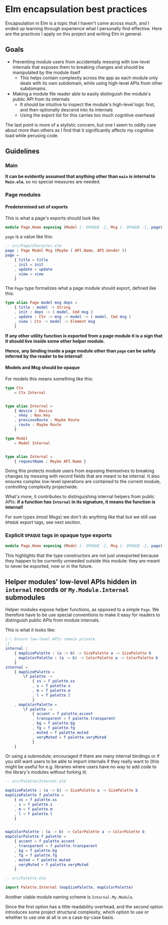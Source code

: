 # Elm encapsulation best practices

Encapsulation in Elm is a topic that I haven't come across much, and I ended up learning through experience what I personally find effective. Here are the practices I apply on this project and writing Elm in general.

## Goals

- Preventing module users from accidentally messing with low-level internals that exposes them to breaking changes and should be manipulated by the module itself
    - This helps contain complexity across the app as each module only deals with its own subdomain, while using high-level APIs from other subdomains.
- Making a module file reader able to easily distinguish the module's public API from its internals
    - It should be intuitive to inspect the module's high-level logic first, and then optionally descend into its internals
    - Using the export list for this carries too much cognitive overhead

The last point is more of a stylistic concern, but one I seem to oddly care about more than others as I find that it significantly affects my cognitive load while perusing code.

## Guidelines

### Main

**It can be evidently assumed that anything other than `main` is internal to `Main.elm`**, so no special measures are needed.

### Page modules

#### Predetermined set of exports

This is what a page's exports should look like:

```elm
module Page.Home exposing (Model {- OPAQUE -}, Msg {- OPAQUE -}, page)
```

`page` is a value like this:

```elm
-- src/Page/Character.elm
page : Page Model Msg (Maybe ( API.Name, API.Gender ))
page =
    { title = title
    , init = init
    , update = update
    , view = view
    }
```

The `Page` type formalizes what a page module should export, defined like this:

```elm
type alias Page model msg deps =
    { title : model -> String
    , init : deps -> ( model, Cmd msg )
    , update : Ctx -> msg -> model -> ( model, Cmd msg )
    , view : Ctx -> model -> Element msg
    }
```

**If any other utility function is exported from a page module it is a sign that it should live inside some other helper module.**

**Hence, any binding inside a page module other than `page` can be safely inferred by the reader to be internal!**

#### Models and Msg should be opaque

For models this means something like this:

```elm
type Ctx
    = Ctx Internal


type alias Internal =
    { device : Device
    , nkey : Nav.Key
    , previousRoute : Maybe Route
    , route : Maybe Route
    }

```

```elm
type Model
    = Model Internal


type alias Internal =
    { requestName : Maybe API.Name }
```

Doing this protects module users from exposing themselves to breaking changes by messing with record fields that are meant to be internal. It also ensures complex low-level operations are contained to the current module, controlling complexity projectwide.

What's more, it contributes to distinguishing internal helpers from public APIs: **if a function has `Internal` in its signature, it means the function is internal!**

For sum types (most Msgs) we don't do anything like that but we still use `OPAQUE` export tags, see next section.

### Explicit `OPAQUE` tags in opaque type exports

```elm
module Page.Home exposing (Model {- OPAQUE -}, Msg {- OPAQUE -}, page)
```

This highlights that the type constructors are not just unexported because they
happen to be currently unneeded outside this module: they are meant to never be
exported, now or in the future.

## Helper modules' low-level APIs hidden in `internal` records or `My.Module.Internal` submodules

Helper modules expose helper functions, as opposed to a simple `Page`. We therefore have to be use special conventions to make it easy for readers to distinguish public APIs from module internals.

This is what it looks like:

```elm
{-| Ensure low-level APIs remain private
-}
internal :
    { mapSizePalette : (a -> b) -> SizePalette a -> SizePalette b
    , mapColorPalette : (a -> b) -> ColorPalette a -> ColorPalette b
    }
internal =
    { mapSizePalette =
        \f palette ->
            { xs = f palette.xs
            , s = f palette.s
            , m = f palette.m
            , l = f palette.l
            }
    , mapColorPalette =
        \f palette ->
            { accent = f palette.accent
            , transparent = f palette.transparent
            , bg = f palette.bg
            , fg = f palette.fg
            , muted = f palette.muted
            , veryMuted = f palette.veryMuted
            }
    }
```

Or using a submodule; encouraged if there are many internal bindings or if you still want users to be able to import internals if they really want to (this might be useful for e.g. libraries where users have no way to add code to the library's modules without forking it)

```elm
-- src/Palette/Internal.elm

mapSizePalette : (a -> b) -> SizePalette a -> SizePalette b
mapSizePalette f palette =
    { xs = f palette.xs
    , s = f palette.s
    , m = f palette.m
    , l = f palette.l
    }


mapColorPalette : (a -> b) -> ColorPalette a -> ColorPalette b
mapColorPalette f palette =
    { accent = f palette.accent
    , transparent = f palette.transparent
    , bg = f palette.bg
    , fg = f palette.fg
    , muted = f palette.muted
    , veryMuted = f palette.veryMuted
    }
```

```elm
-- src/Palette.elm

import Palette.Internal (mapSizePalette, mapColorPalette)
```

Another viable module naming scheme is `Internal.My.Module`.

Since the first option has a little readability overhead, and the second option introduces some project structural complexity, which option to use or whether to use one at all is on a case-by-case basis.
